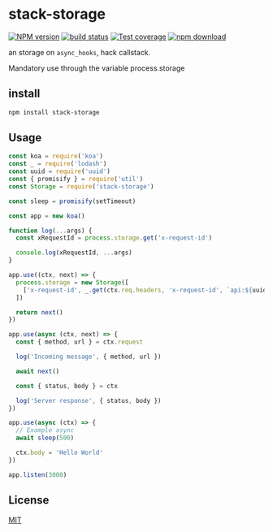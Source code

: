 stack-storage
=================

[![NPM version][npm-image]][npm-url]
[![build status][travis-image]][travis-url]
[![Test coverage][codecov-image]][codecov-url]
[![npm download][download-image]][download-url]

[npm-image]: https://img.shields.io/npm/v/stack-storage.svg?style=flat
[npm-url]: https://npmjs.org/package/stack-storage
[travis-image]: https://img.shields.io/travis/nooks/stack-storage.svg?style=flat
[travis-url]: https://travis-ci.org/nooks/stack-storage
[codecov-image]: https://codecov.io/gh/nooks/stack-storage/branch/master/graph/badge.svg
[codecov-url]: https://codecov.io/gh/nooks/stack-storage
[download-image]: https://img.shields.io/npm/dm/stack-storage.svg?style=flat-square
[download-url]: https://npmjs.org/package/stack-storage

an storage on `async_hooks`, hack callstack.

Mandatory use through the variable process.storage

## install

```bash
npm install stack-storage
```

## Usage

```js
const koa = require('koa')
const _ = require('lodash')
const uuid = require('uuid')
const { promisify } = require('util')
const Storage = require('stack-storage')

const sleep = promisify(setTimeout)

const app = new koa()

function log(...args) {
  const xRequestId = process.storage.get('x-request-id')

  console.log(xRequestId, ...args)
}

app.use((ctx, next) => {
  process.storage = new Storage([
    ['x-request-id', _.get(ctx.req.headers, 'x-request-id', `api:${uuid.v4()}`)],
  ])

  return next()
})

app.use(async (ctx, next) => {
  const { method, url } = ctx.request

  log('Incoming message', { method, url })

  await next()

  const { status, body } = ctx

  log('Server response', { status, body })
})

app.use(async (ctx) => {
  // Example async
  await sleep(500)

  ctx.body = 'Hello World'
})

app.listen(3000)
```

## License

[MIT](LICENSE)

